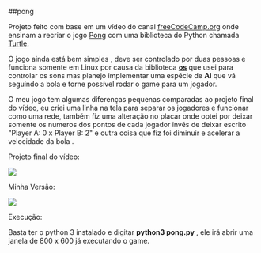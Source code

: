 ##pong

Projeto feito com base em um vídeo do canal  [freeCodeCamp.org](https://www.youtube.com/watch?v=C6jJg9Zan7w "freeCodeCamp.org") onde ensinam a recriar o jogo [Pong](https://pt.wikipedia.org/wiki/Pong "Pong")   com uma biblioteca do Python chamada [Turtle](https://realpython.com/beginners-guide-python-turtle/ "Turtle").

O jogo ainda está bem simples , deve ser controlado por duas pessoas e funciona somente em Linux por causa da biblioteca **[os](https://linuxconfig.org/python-os-module "os")** que usei para controlar os sons  mas planejo implementar uma espécie de **AI** que vá seguindo a bola e torne possível rodar o game para um jogador.

O meu jogo tem algumas diferenças pequenas comparadas ao projeto final do vídeo, eu criei uma linha na tela para separar os jogadores e funcionar como uma rede, também fiz uma alteração no placar onde optei por deixar somente os numeros dos pontos de cada jogador invés de deixar escrito "Player A: 0 x Player B: 2" e outra coisa que fiz foi diminuir e acelerar a velocidade da bola .


Projeto final do vídeo:

![](https://i.imgur.com/gV2sPLD.png)

Minha Versão:

![](https://i.imgur.com/aujDZJq.png)

Execução:

Basta ter o python 3 instalado e digitar **python3 pong.py** , ele irá abrir uma janela de 800 x 600 já executando o game.
